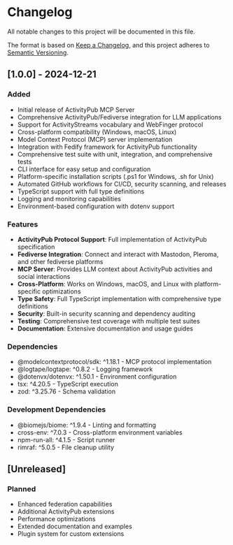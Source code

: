 # Changelog

All notable changes to this project will be documented in this file.

The format is based on [Keep a Changelog](https://keepachangelog.com/en/1.0.0/),
and this project adheres to [Semantic Versioning](https://semver.org/spec/v2.0.0.html).

## [1.0.0] - 2024-12-21

### Added
- Initial release of ActivityPub MCP Server
- Comprehensive ActivityPub/Fediverse integration for LLM applications
- Support for ActivityStreams vocabulary and WebFinger protocol
- Cross-platform compatibility (Windows, macOS, Linux)
- Model Context Protocol (MCP) server implementation
- Integration with Fedify framework for ActivityPub functionality
- Comprehensive test suite with unit, integration, and comprehensive tests
- CLI interface for easy setup and configuration
- Platform-specific installation scripts (.ps1 for Windows, .sh for Unix)
- Automated GitHub workflows for CI/CD, security scanning, and releases
- TypeScript support with full type definitions
- Logging and monitoring capabilities
- Environment-based configuration with dotenv support

### Features
- **ActivityPub Protocol Support**: Full implementation of ActivityPub specification
- **Fediverse Integration**: Connect and interact with Mastodon, Pleroma, and other fediverse platforms
- **MCP Server**: Provides LLM context about ActivityPub activities and social interactions
- **Cross-Platform**: Works on Windows, macOS, and Linux with platform-specific optimizations
- **Type Safety**: Full TypeScript implementation with comprehensive type definitions
- **Security**: Built-in security scanning and dependency auditing
- **Testing**: Comprehensive test coverage with multiple test suites
- **Documentation**: Extensive documentation and usage guides

### Dependencies
- @modelcontextprotocol/sdk: ^1.18.1 - MCP protocol implementation
- @logtape/logtape: ^0.8.2 - Logging framework
- @dotenvx/dotenvx: ^1.50.1 - Environment configuration
- tsx: ^4.20.5 - TypeScript execution
- zod: ^3.25.76 - Schema validation

### Development Dependencies
- @biomejs/biome: ^1.9.4 - Linting and formatting
- cross-env: ^7.0.3 - Cross-platform environment variables
- npm-run-all: ^4.1.5 - Script runner
- rimraf: ^5.0.5 - File cleanup utility

## [Unreleased]

### Planned
- Enhanced federation capabilities
- Additional ActivityPub extensions
- Performance optimizations
- Extended documentation and examples
- Plugin system for custom extensions
